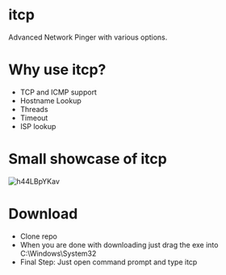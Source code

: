 # itcp
Advanced Network Pinger with various options.

# Why use itcp?
* TCP and ICMP support
* Hostname Lookup
* Threads
* Timeout
* ISP lookup


# Small showcase of itcp

![h44LBpYKav](https://user-images.githubusercontent.com/65712074/135748576-2255b68f-de40-4aea-9f76-2f04b227e84a.gif)


# Download
* Clone repo
* When you are done with downloading just drag the exe into C:\Windows\System32
* Final Step: Just open command prompt and type itcp
